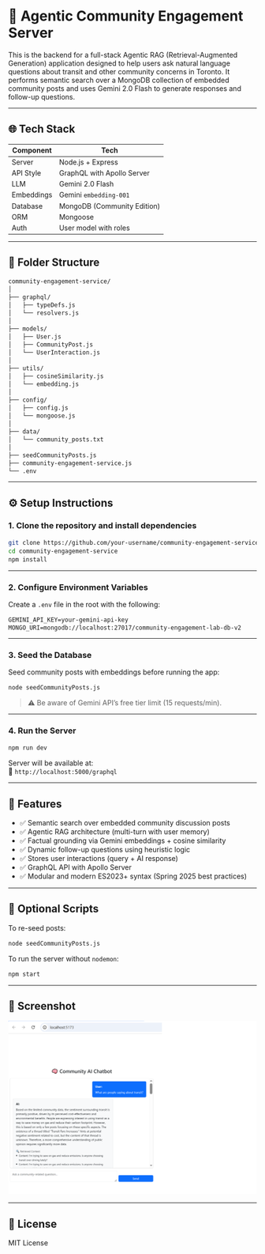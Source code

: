 # 🧠 Agentic Community Engagement Server

This is the backend for a full-stack Agentic RAG (Retrieval-Augmented Generation) application designed to help users ask natural language questions about transit and other community concerns in Toronto. It performs semantic search over a MongoDB collection of embedded community posts and uses Gemini 2.0 Flash to generate responses and follow-up questions.

---

## 🌐 Tech Stack

| Component     | Tech                         |
|---------------|------------------------------|
| Server        | Node.js + Express            |
| API Style     | GraphQL with Apollo Server   |
| LLM           | Gemini 2.0 Flash             |
| Embeddings    | Gemini `embedding-001`       |
| Database      | MongoDB (Community Edition)  |
| ORM           | Mongoose                     |
| Auth          | User model with roles        |

---

## 📁 Folder Structure

```
community-engagement-service/
│
├── graphql/
│   ├── typeDefs.js
│   └── resolvers.js
│
├── models/
│   ├── User.js
│   ├── CommunityPost.js
│   └── UserInteraction.js
│
├── utils/
│   ├── cosineSimilarity.js
│   └── embedding.js
│
├── config/
│   ├── config.js
│   └── mongoose.js
│
├── data/
│   └── community_posts.txt
│
├── seedCommunityPosts.js
├── community-engagement-service.js
└── .env
```

---

## ⚙️ Setup Instructions

### 1. Clone the repository and install dependencies

```bash
git clone https://github.com/your-username/community-engagement-service.git
cd community-engagement-service
npm install
```

---

### 2. Configure Environment Variables

Create a `.env` file in the root with the following:

```env
GEMINI_API_KEY=your-gemini-api-key
MONGO_URI=mongodb://localhost:27017/community-engagement-lab-db-v2
```

---

### 3. Seed the Database

Seed community posts with embeddings before running the app:

```bash
node seedCommunityPosts.js
```

> ⚠️ Be aware of Gemini API’s free tier limit (15 requests/min).

---

### 4. Run the Server

```bash
npm run dev
```

Server will be available at:  
📍 `http://localhost:5000/graphql`

---

## 🚀 Features

- ✅ Semantic search over embedded community discussion posts
- ✅ Agentic RAG architecture (multi-turn with user memory)
- ✅ Factual grounding via Gemini embeddings + cosine similarity
- ✅ Dynamic follow-up questions using heuristic logic
- ✅ Stores user interactions (query + AI response)
- ✅ GraphQL API with Apollo Server
- ✅ Modular and modern ES2023+ syntax (Spring 2025 best practices)

---

## 🧪 Optional Scripts

To re-seed posts:

```bash
node seedCommunityPosts.js
```

To run the server without `nodemon`:

```bash
npm start
```

---

## 📸 Screenshot

![Agentic RAG in Action](./agentic-ai-server/screenshots/ai-ui-response.png)

---

## 📜 License

MIT License
